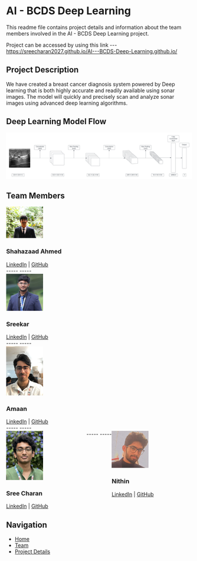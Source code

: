 # AI - BCDS Deep Learning

This readme file contains project details and information about the team members involved in the AI - BCDS Deep Learning project.

Project can be accessed by using this link --- https://sreecharan2027.github.io/AI---BCDS-Deep-Learning.github.io/ 

## Project Description

We have created a breast cancer diagnosis system powered by Deep learning that is both highly accurate and readily available using sonar images. The model will quickly and precisely scan and analyze sonar images using advanced deep learning algorithms.

## Deep Learning Model Flow

![Deep Learning Model Flow](images/model%20flow%20chart.png)

## Team Members

<div style="flex: 1; margin-right: 20px;">
        <img src="images/sh.jpg" alt="Shahazaad Ahmed" width="100">
        <h3>Shahazaad Ahmed</h3>
        <div>
            <a href="LINKEDIN_URL" target="_blank">LinkedIn</a> | <a href="GITHUB_URL" target="_blank">GitHub</a>
        </div>
    </div>
  -----
  -----
    <div style="flex: 1; margin-right: 20px;">
        <img src="images/profilepic.jpg" alt="Sreekar" width="100">
        <h3>Sreekar</h3>
        <div>
            <a href="LINKEDIN_URL" target="_blank">LinkedIn</a> | <a href="GITHUB_URL" target="_blank">GitHub</a>
        </div>
    </div>
    -----
    -----
    <div style="flex: 1; margin-right: 20px;">
        <img src="images/amaan.jpg" alt="Amaan" width="100">
        <h3>Amaan</h3>
        <div>
            <a href="LINKEDIN_URL" target="_blank">LinkedIn</a> | <a href="GITHUB_URL" target="_blank">GitHub</a>
        </div>
    </div>
    -----
    -----
    <div style="display: flex; flex-wrap: wrap;">
    <div style="flex: 1; margin-right: 20px;">
        <img src="images/Sreecharan.JPEG" alt="Sree Charan" width="100">
        <h3>Sree Charan</h3>
        <div>
            <a href="https://www.linkedin.com/in/sree-charan-mamidi-/" target="_blank">LinkedIn</a> | <a href="https://github.com/Sreecharan2027" target="_blank">GitHub</a>
        </div>
    </div>
    -----
    -----
    <div style="flex: 1; margin-right: 20px;">
        <img src="images/nithin.jpg" alt="Nithin" width="100">
        <h3>Nithin</h3>
        <div>
            <a href="LINKEDIN_URL" target="_blank">LinkedIn</a> | <a href="GITHUB_URL" target="_blank">GitHub</a>
        </div>
    </div>
</div>

## Navigation

- [Home](index.html)
- [Team](team.html)
- [Project Details](Project%20Details.pdf)
